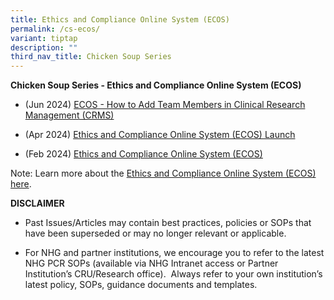```yaml
---
title: Ethics and Compliance Online System (ECOS)
permalink: /cs-ecos/
variant: tiptap
description: ""
third_nav_title: Chicken Soup Series
---
```

<p><strong>Chicken Soup Series - Ethics and Compliance Online System (ECOS)</strong>
</p>
<ul data-tight="true" class="tight">
<li>
<p>(Jun 2024) <a href="/files/Training Files 2CS/(05) ECOS/Jun_24__ECOS___How_to_Add_Team_Members_in_Clinical_Research_Management__CRMS_.pdf" rel="noopener noreferrer nofollow" target="_blank">ECOS - How to Add Team Members in Clinical Research Management (CRMS)</a>
</p>
</li>
<li>
<p>(Apr 2024) <a href="/files/Training Files 2CS/(05) ECOS/Apr_24__Ethics_and_Compliance_Online_System__ECOS__Launch.pdf" rel="noopener noreferrer nofollow" target="_blank">Ethics and Compliance Online System (ECOS) Launch</a>
</p>
</li>
<li>
<p>(Feb 2024) <a href="/files/Training Files 2CS/(05) ECOS/Feb_24__Ethics_and_Compliance_Online_System__ECOS_.pdf" rel="noopener noreferrer nofollow" target="_blank">Ethics and Compliance Online System (ECOS)</a>
</p>
</li>
</ul>
<p></p>
<p>Note: Learn more about the <a href="https://ecossupport.gri.nhg.com.sg/" rel="noopener nofollow" target="_blank">Ethics and Compliance Online System (ECOS) here</a>.</p>
<p></p>
<p><strong>DISCLAIMER</strong>
</p>
<ul data-tight="true" class="tight">
<li>
<p>Past Issues/Articles may contain best practices, policies or SOPs that
have been superseded or may no longer relevant or applicable.</p>
</li>
<li>
<p>For NHG and partner institutions, we encourage you to refer to the latest
NHG PCR SOPs (available via NHG Intranet access or Partner Institution’s
CRU/Research office).&nbsp; Always refer to your own institution’s latest
policy, SOPs, guidance documents and templates.</p>
</li>
</ul>
<p></p>